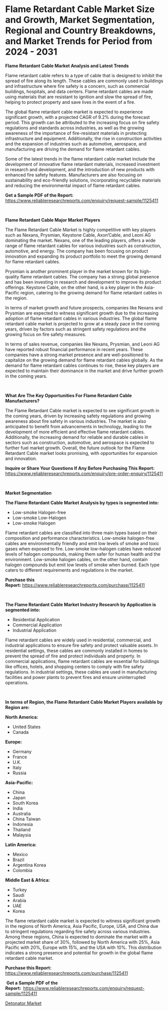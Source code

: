 <p><h1>Flame Retardant Cable Market Size and Growth, Market Segmentation, Regional and Country Breakdowns, and Market Trends for Period from 2024 -  2031</h1></p><p><strong>Flame Retardant Cable Market Analysis and Latest Trends</strong></p>
<p><p>Flame retardant cable refers to a type of cable that is designed to inhibit the spread of fire along its length. These cables are commonly used in buildings and infrastructure where fire safety is a concern, such as commercial buildings, hospitals, and data centers. Flame retardant cables are made using materials that are resistant to ignition and slow the spread of fire, helping to protect property and save lives in the event of a fire.</p><p>The global flame retardant cable market is expected to experience significant growth, with a projected CAGR of 9.2% during the forecast period. This growth can be attributed to the increasing focus on fire safety regulations and standards across industries, as well as the growing awareness of the importance of fire-resistant materials in protecting infrastructure and equipment. Additionally, the rise in construction activities and the expansion of industries such as automotive, aerospace, and manufacturing are driving the demand for flame retardant cables.</p><p>Some of the latest trends in the flame retardant cable market include the development of innovative flame retardant materials, increased investment in research and development, and the introduction of new products with enhanced fire safety features. Manufacturers are also focusing on sustainability and eco-friendly solutions, incorporating recyclable materials and reducing the environmental impact of flame retardant cables.</p></p>
<p><strong>Get a Sample PDF of the Report:&nbsp;</strong> <a href="https://www.reliableresearchreports.com/enquiry/request-sample/1125411">https://www.reliableresearchreports.com/enquiry/request-sample/1125411</a></p>
<p>&nbsp;</p>
<p><strong>Flame Retardant Cable Major Market Players</strong></p>
<p><p>The Flame Retardant Cable Market is highly competitive with key players such as Nexans, Prysmian, Keystone Cable, Axon’Cable, and Leoni AG dominating the market. Nexans, one of the leading players, offers a wide range of flame retardant cables for various industries such as construction, automotive, and energy. The company has been focusing on product innovation and expanding its product portfolio to meet the growing demand for flame retardant cables.</p><p>Prysmian is another prominent player in the market known for its high-quality flame retardant cables. The company has a strong global presence and has been investing in research and development to improve its product offerings. Keystone Cable, on the other hand, is a key player in the Asia-Pacific region, catering to the growing demand for flame retardant cables in the region.</p><p>In terms of market growth and future prospects, companies like Nexans and Prysmian are expected to witness significant growth due to the increasing adoption of flame retardant cables in various industries. The global flame retardant cable market is projected to grow at a steady pace in the coming years, driven by factors such as stringent safety regulations and the growing focus on fire safety measures.</p><p>In terms of sales revenue, companies like Nexans, Prysmian, and Leoni AG have reported robust financial performance in recent years. These companies have a strong market presence and are well-positioned to capitalize on the growing demand for flame retardant cables globally. As the demand for flame retardant cables continues to rise, these key players are expected to maintain their dominance in the market and drive further growth in the coming years.</p></p>
<p>&nbsp;</p>
<p><strong>What Are The Key Opportunities For Flame Retardant Cable Manufacturers?</strong></p>
<p><p>The Flame Retardant Cable market is expected to see significant growth in the coming years, driven by increasing safety regulations and growing awareness about fire safety in various industries. The market is also anticipated to benefit from advancements in technology, leading to the development of more efficient and effective flame retardant cables. Additionally, the increasing demand for reliable and durable cables in sectors such as construction, automotive, and aerospace is expected to further fuel market growth. Overall, the future outlook for the Flame Retardant Cable market looks promising, with opportunities for expansion and innovation.</p></p>
<p><strong>Inquire or Share Your Questions If Any Before Purchasing This Report:</strong> <a href="https://www.reliableresearchreports.com/enquiry/pre-order-enquiry/1125411">https://www.reliableresearchreports.com/enquiry/pre-order-enquiry/1125411</a></p>
<p>&nbsp;</p>
<p><strong>Market Segmentation</strong></p>
<p><strong>The Flame Retardant Cable Market Analysis by types is segmented into:</strong></p>
<p><ul><li>Low-smoke Halogen-free</li><li>Low-smoke Low-Halogen</li><li>Low-smoke Halogen</li></ul></p>
<p><p>Flame retardant cables are classified into three main types based on their composition and performance characteristics. Low-smoke halogen-free cables are environmentally friendly and emit low levels of smoke and toxic gases when exposed to fire. Low-smoke low-halogen cables have reduced levels of halogen compounds, making them safer for human health and the environment. Low-smoke halogen cables, on the other hand, contain halogen compounds but emit low levels of smoke when burned. Each type caters to different requirements and regulations in the market.</p></p>
<p><strong>Purchase this Report:&nbsp;</strong><a href="https://www.reliableresearchreports.com/purchase/1125411">https://www.reliableresearchreports.com/purchase/1125411</a></p>
<p>&nbsp;</p>
<p><strong>The Flame Retardant Cable Market Industry Research by Application is segmented into:</strong></p>
<p><ul><li>Residential Application</li><li>Commercial Application</li><li>Industrial Application</li></ul></p>
<p><p>Flame retardant cables are widely used in residential, commercial, and industrial applications to ensure fire safety and protect valuable assets. In residential settings, these cables are commonly installed in homes to prevent the spread of fire and protect individuals and property. In commercial applications, flame retardant cables are essential for buildings like offices, hotels, and shopping centers to comply with fire safety regulations. In industrial settings, these cables are used in manufacturing facilities and power plants to prevent fires and ensure uninterrupted operations.</p></p>
<p>&nbsp;</p>
<p><strong>In terms of Region, the Flame Retardant Cable Market Players available by Region are:</strong></p>
<p>
    <p> <strong> North America: </strong>
        <ul>
            <li>United States</li>
            <li>Canada</li>
        </ul>
        </p> 
    <p> <strong> Europe: </strong>
        <ul>
            <li>Germany</li>
            <li>France</li>
            <li>U.K.</li>
            <li>Italy</li>
            <li>Russia</li>
        </ul>
        </p> 
    <p> <strong> Asia-Pacific: </strong>
        <ul>
            <li>China</li>
            <li>Japan</li>
            <li>South Korea</li>
            <li>India</li>
            <li>Australia</li>
            <li>China Taiwan</li>
            <li>Indonesia</li>
            <li>Thailand</li>
            <li>Malaysia</li>
        </ul>
        </p> 
    <p> <strong> Latin America: </strong>
        <ul>
            <li>Mexico</li>
            <li>Brazil</li>
            <li>Argentina Korea</li>
            <li>Colombia</li>
        </ul>
        </p> 
    <p> <strong> Middle East & Africa: </strong>
        <ul>
            <li>Turkey</li>
            <li>Saudi</li>
            <li>Arabia</li>
            <li>UAE</li>
            <li>Korea</li>
        </ul>
    </p>
    </p>
<p><p>The flame retardant cable market is expected to witness significant growth in the regions of North America, Asia Pacific, Europe, USA, and China due to stringent regulations regarding fire safety across various industries. Among these regions, China is expected to dominate the market with a projected market share of 30%, followed by North America with 25%, Asia Pacific with 20%, Europe with 15%, and the USA with 10%. This distribution indicates a strong presence and potential for growth in the global flame retardant cable market.</p></p>
<p><strong>Purchase this Report: </strong><a href="https://www.reliableresearchreports.com/purchase/1125411">https://www.reliableresearchreports.com/purchase/1125411</a></p>
<p>&nbsp;<strong>Get a Sample PDF of the Report:&nbsp;&nbsp;</strong><a href="https://www.reliableresearchreports.com/enquiry/request-sample/1125411">https://www.reliableresearchreports.com/enquiry/request-sample/1125411</a></p>
<p><strong></strong></p>
<p><p><a href="https://github.com/YashRP12/Market-Research-Report-List-4/blob/main/detonator-market.md">Detonator Market</a></p></p>